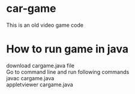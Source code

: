 # car-game
This is an old video game code

# How to run game in java
download cargame.java file </br>
Go to command line and run following commands </br>
javac cargame.java </br>
appletviewer cargame.java </br>
